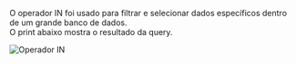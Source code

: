 O operador IN foi usado para filtrar e selecionar dados específicos dentro de um grande banco de dados.
<br>
O print abaixo mostra o resultado da query.

![Operador IN](https://github.com/user-attachments/assets/f5afbfba-7c79-4528-a939-487214f33f63)

